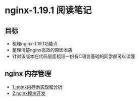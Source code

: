 # nginx-1.19.1 阅读笔记

## 目标

- 梳理nginx-1.19.1功能点
- 整理清楚nginx高效的原因本质
- 针对该版本在代码层面梳理一份有C语言基础的同学都可以读懂

## nginx 内存管理
- [1.nginx内存池实现和分析](./document/nginx内存池实现和分析.md)
- [2.nginx模块开发](./document/nginx模块开发.md)

